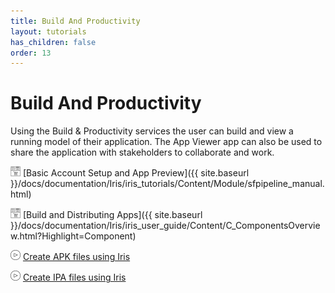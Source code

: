 ```yaml
---
title: Build And Productivity
layout: tutorials
has_children: false
order: 13
---
```


# Build And Productivity

Using the Build & Productivity services the user can build and view a running model of their application. The App Viewer app can also be used to share the application with stakeholders to collaborate and work.

![](Resources/Marketplace.png) [Basic Account Setup and App Preview]({{ site.baseurl }}/docs/documentation/Iris/iris_tutorials/Content/Module/sfpipeline_manual.html)

![](Resources/Marketplace.png) [Build and Distributing Apps]({{ site.baseurl }}/docs/documentation/Iris/iris_user_guide/Content/C_ComponentsOverview.html?Highlight=Component)

![](Resources/overview_video.png) [Create APK files using Iris](https://youtu.be/8rXUhlchH2U)

![](Resources/overview_video.png) [Create IPA files using Iris](https://youtu.be/KAvfoPSjnx0)

